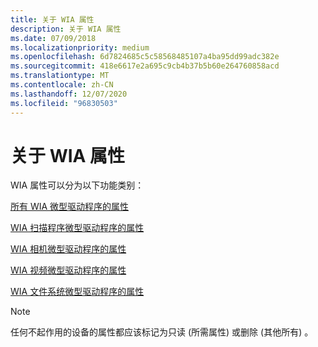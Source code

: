 ```yaml
---
title: 关于 WIA 属性
description: 关于 WIA 属性
ms.date: 07/09/2018
ms.localizationpriority: medium
ms.openlocfilehash: 6d7824685c5c58568485107a4ba95dd99adc382e
ms.sourcegitcommit: 418e6617e2a695c9cb4b37b5b60e264760858acd
ms.translationtype: MT
ms.contentlocale: zh-CN
ms.lasthandoff: 12/07/2020
ms.locfileid: "96830503"
---
```

# <a name="about-wia-properties"></a>关于 WIA 属性

WIA 属性可以分为以下功能类别：

[所有 WIA 微型驱动程序的属性](properties-for-all-wia-minidrivers.md)

[WIA 扫描程序微型驱动程序的属性](properties-for-wia-scanner-minidrivers.md)

[WIA 相机微型驱动程序的属性](properties-for-wia-camera-minidrivers.md)

[WIA 视频微型驱动程序的属性](properties-for-wia-video-minidrivers.md)

[WIA 文件系统微型驱动程序的属性](properties-for-wia-file-system-minidrivers.md)

> [!NOTE]
> 任何不起作用的设备的属性都应该标记为只读 (所需属性) 或删除 (其他所有) 。
